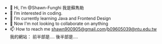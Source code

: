 - 👋 Hi, I’m @Shawn-Funghi 我是蘇雋勛
- 👀 I’m interested in coding.
- 🌱 I’m currently learning Java and Frontend Design
- 💞️ Now I'm not looking to collaborate on anything
- 📫 How to reach me shawn900905@gmail.com/b09605039@ntu.edu.tw
我的網站：
前半部是....
後半部是....
<!---
Shawn-Funghi/Shawn-Funghi is a ✨ special ✨ repository because its `README.md` (this file) appears on your GitHub profile.
You can click the Preview link to take a look at your changes.
--->
